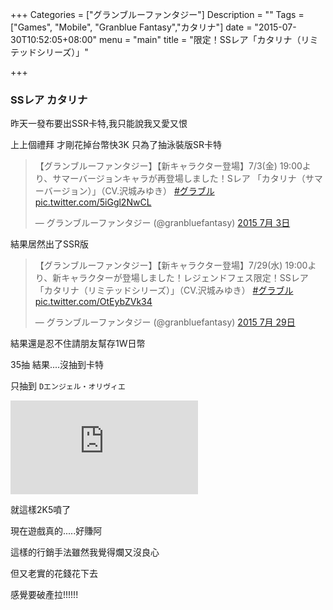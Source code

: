 +++
Categories = ["グランブルーファンタジー"]
Description = ""
Tags = ["Games", "Mobile", "Granblue Fantasy","カタリナ"]
date = "2015-07-30T10:52:05+08:00"
menu = "main"
title = "限定！SSレア「カタリナ（リミテッドシリーズ）」"

+++

### SSレア カタリナ

昨天一發布要出SSR卡特,我只能說我又愛又恨

上上個禮拜 才剛花掉台幣快3K 只為了抽泳裝版SR卡特


<blockquote class="twitter-tweet" lang="zh-tw"><p lang="ja" dir="ltr">【グランブルーファンタジー】【新キャラクター登場】7/3(金) 19:00より、サマーバージョンキャラが再登場しました！Sレア 「カタリナ（サマーバージョン）」（CV.沢城みゆき） <a href="https://twitter.com/hashtag/%E3%82%B0%E3%83%A9%E3%83%96%E3%83%AB?src=hash">#グラブル</a> <a href="http://t.co/5iGgl2NwCL">pic.twitter.com/5iGgl2NwCL</a></p>&mdash; グランブルーファンタジー (@granbluefantasy) <a href="https://twitter.com/granbluefantasy/status/616913105742761988">2015 7月 3日</a></blockquote>
<script async src="//platform.twitter.com/widgets.js" charset="utf-8"></script>

結果居然出了SSR版 

<blockquote class="twitter-tweet" lang="zh-tw"><p lang="ja" dir="ltr">【グランブルーファンタジー】【新キャラクター登場】7/29(水) 19:00より、新キャラクターが登場しました！レジェンドフェス限定！SSレア 「カタリナ（リミテッドシリーズ）」（CV.沢城みゆき） <a href="https://twitter.com/hashtag/%E3%82%B0%E3%83%A9%E3%83%96%E3%83%AB?src=hash">#グラブル</a> <a href="http://t.co/OtEybZVk34">pic.twitter.com/OtEybZVk34</a></p>&mdash; グランブルーファンタジー (@granbluefantasy) <a href="https://twitter.com/granbluefantasy/status/626332020713455616">2015 7月 29日</a></blockquote>
<script async src="//platform.twitter.com/widgets.js" charset="utf-8"></script>

結果還是忍不住請朋友幫存1W日幣

35抽 結果....沒抽到卡特

只抽到 `Dエンジェル・オリヴィエ`


![Dエンジェル・オリヴィエ](http://gbf-wiki.com/index.php?plugin=attach&refer=img&openfile=2040005000.png)

就這樣2K5噴了

現在遊戲真的.....好賺阿

這樣的行銷手法雖然我覺得爛又沒良心

但又老實的花錢花下去

感覺要破產拉!!!!!!